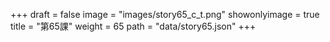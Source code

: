 +++
draft = false 
image = "images/story65_c_t.png" 
showonlyimage = true 
title = "第65課" 
weight = 65 
path = "data/story65.json" 
+++
